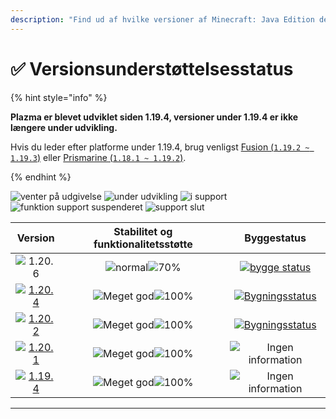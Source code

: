```yaml
---
description: "Find ud af hvilke versioner af Minecraft: Java Edition der understøttes af Plazma."
---
```


# ✅ Versionsunderstøttelsesstatus

{% hint style="info" %}

**Plazma er blevet udviklet siden 1.19.4, versioner under 1.19.4 er ikke længere under udvikling.**

Hvis du leder efter platforme under 1.19.4, brug venligst [Fusion (`1.19.2 ~ 1.19.3`)](https://github.com/RuinedTechnologyUnify/Fusion) eller [Prismarine (`1.18.1 ~ 1.19.2`)](https://github.com/PrismarineTeam/Prismarine).

{% endhint %}

[wtr]: <https://badge.plazmamc.org/0/Venter på frigivelse>
[idv]: https://badge.plazmamc.org/1/under%20udvikling
[atv]: https://badge.plazmamc.org/2/i%20support
[fse]: https://badge.plazmamc.org/6/funktion%20support%20suspenderet
[eol]: https://badge.plazmamc.org/4/support%20slut
[ukn]: https://badge.plazmamc.org/0/Ingen%20information
[vgd]: https://badge.plazmamc.org/1/Meget%20god
[mid]: https://badge.plazmamc.org/6/normal
[100]: https://badge.plazmamc.org/percent/100

![venter på udgivelse][wtr] ![under udvikling][idv] ![i support][atv] ![funktion support suspenderet][fse] ![support slut][eol]

|                                      Version                                      |          Stabilitet    og    funktionalitetsstøtte          |                                               Byggestatus                                               |
| :-------------------------------------------------------------------------------: | :---------------------------------------------------------: | :-----------------------------------------------------------------------------------------------------: |
|                   ![1.20.6](https://badge.plazmamc.org/1/1.20.6)                  | ![normal][vgd]![70%](https://badge.plazmamc.org/percent/70) |  [![bygge status](https://build.plazmamc.org/1.20.6)](https://build.plazmamc.org/1.20.6?redirect=true)  |
| [![1.20.4](https://badge.plazmamc.org/2/1.20.4)](https://git.plazmamc.org/1.20.4) |                ![Meget god][vgd]![100%][100]                | [![Bygningsstatus](https://build.plazmamc.org/1.20.4)](https://build.plazmamc.org/1.20.4?redirect=true) |
| [![1.20.2](https://badge.plazmamc.org/4/1.20.2)](https://git.plazmamc.org/1.20.2) |                ![Meget god][vgd]![100%][100]                | [![Bygningsstatus](https://build.plazmamc.org/1.20.2)](https://build.plazmamc.org/1.20.2?redirect=true) |
| [![1.20.1](https://badge.plazmamc.org/4/1.20.1)](https://git.plazmamc.org/1.20.1) |                ![Meget god][vgd]![100%][100]                |                                        ![Ingen information][ukn]                                        |
| [![1.19.4](https://badge.plazmamc.org/4/1.19.4)](https://git.plazmamc.org/1.19.4) |                ![Meget god][vgd]![100%][100]                |                                        ![Ingen information][ukn]                                        |

***
